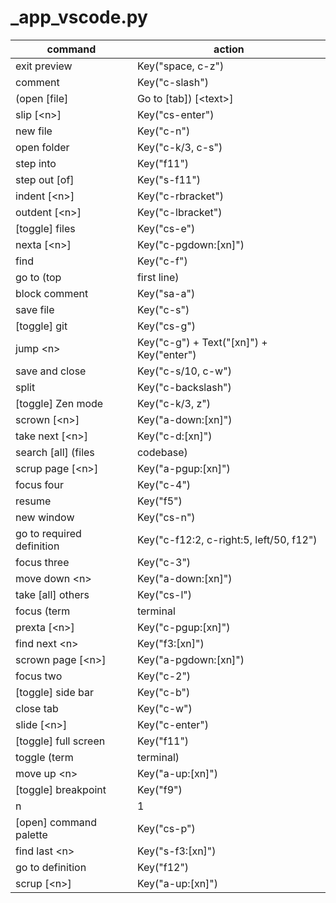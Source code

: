 # _app_vscode.py

command | action
--- | ---
exit preview | Key("space, c-z")
comment | Key("c-slash")
(open [file] | Go to [tab]) [\<text>] | Key("c-p") + Text("[xtext]")
slip [\<n>] | Key("cs-enter")
new file | Key("c-n")
open folder | Key("c-k/3, c-s")
step into | Key("f11")
step out [of] | Key("s-f11")
indent [\<n>] | Key("c-rbracket")
outdent [\<n>] | Key("c-lbracket")
[toggle] files | Key("cs-e")
nexta [\<n>] | Key("c-pgdown:[xn]")
find | Key("c-f")
go to (top | first line) | Key("c-home")
block comment | Key("sa-a")
save file | Key("c-s")
[toggle] git | Key("cs-g")
jump \<n> | Key("c-g") + Text("[xn]") + Key("enter")
save and close | Key("c-s/10, c-w")
split | Key("c-backslash")
[toggle] Zen mode | Key("c-k/3, z")
scrown [\<n>] | Key("a-down:[xn]")
take next [\<n>] | Key("c-d:[xn]")
search [all] (files | codebase) | Key("cs-f")
scrup page [\<n>] | Key("a-pgup:[xn]")
focus four | Key("c-4")
resume | Key("f5")
new window | Key("cs-n")
go to required definition | Key("c-f12:2, c-right:5, left/50, f12")
focus three | Key("c-3")
move down \<n> | Key("a-down:[xn]")
take [all] others | Key("cs-l")
focus (term|terminal|one) | Key("c-1")
prexta [\<n>] | Key("c-pgup:[xn]")
find next \<n> | Key("f3:[xn]")
scrown page [\<n>] | Key("a-pgdown:[xn]")
focus two | Key("c-2")
[toggle] side bar | Key("c-b")
close tab | Key("c-w")
slide [\<n>] | Key("c-enter")
[toggle] full screen | Key("f11")
toggle (term|terminal) | Key("a-1")
move up \<n> | Key("a-up:[xn]")
[toggle] breakpoint | Key("f9")
n | 1
[open] command palette | Key("cs-p")
find last \<n> | Key("s-f3:[xn]")
go to definition | Key("f12")
scrup [\<n>] | Key("a-up:[xn]")
